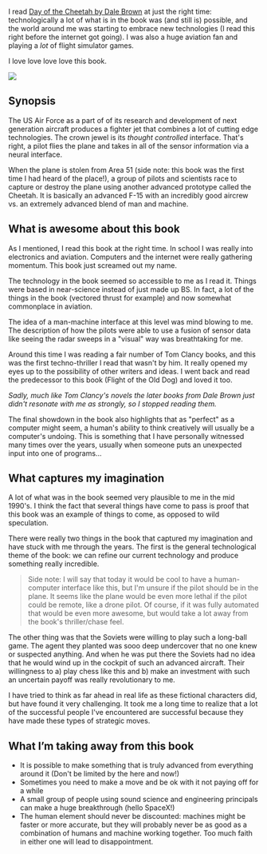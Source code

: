 I read [Day of the Cheetah by Dale Brown](https://amzn.to/3d22XuD) at just the right time: technologically a lot of what is in the book was (and still is) possible, and the world around me was starting to embrace new technologies (I read this right before the internet got going). I was also a huge aviation fan and playing a *lot* of flight simulator games.

I love love love love this book.

<a href="https://www.amazon.com/Cheetah-Patrick-McLanahan-Dale-Brown/dp/0425120430/ref=as_li_ss_il?crid=2MBKTKIU83BL2&keywords=day+of+the+cheetah+by+dale+brown&qid=1584328642&sprefix=day+of+the+ch,aps,158&sr=8-1&linkCode=li3&tag=nloadholtes0a-20&linkId=fbe661cf74558fefc0f6078908f46090&language=en_US" target="_blank"><img border="0" src="//ws-na.amazon-adsystem.com/widgets/q?_encoding=UTF8&ASIN=0425120430&Format=_SL250_&ID=AsinImage&MarketPlace=US&ServiceVersion=20070822&WS=1&tag=nloadholtes0a-20&language=en_US" ></a><img src="https://ir-na.amazon-adsystem.com/e/ir?t=nloadholtes0a-20&language=en_US&l=li3&o=1&a=0425120430" width="1" height="1" border="0" alt="" style="border:none !important; margin:0px !important;" />

## Synopsis
The US Air Force as a part of of its research and development of next generation aircraft produces a fighter jet that combines a lot of cutting edge technologies. The crown jewel is its *thought controlled* interface. That's right, a pilot flies the plane and takes in all of the sensor information via a neural interface.

When the plane is stolen from Area 51 (side note: this book was the first time I had heard of the place!), a group of pilots and scientists race to capture or destroy the plane using another advanced prototype called the Cheetah. It is basically an advanced F-15 with an incredibly good aircrew vs. an extremely  advanced blend of man and machine.

## What is awesome about this book
As I mentioned, I read this book at the right time. In school I was really into electronics and aviation. Computers and the internet were really gathering momentum. This book just screamed out my name.

The technology in the book seemed so accessible to me as I read it. Things were based in near-science instead of just made up BS. In fact, a lot of the things in the book (vectored thrust for example) and now somewhat commonplace in aviation.

The idea of a man-machine interface at this level was mind blowing to me. The description of how the pilots were able to use a fusion of sensor data like seeing the radar sweeps in a "visual" way was breathtaking for me.

Around this time I was reading a fair number of Tom Clancy books, and this was the first techno-thriller I read that wasn't by him. It really opened my eyes up to the possibility of other writers and ideas. I went back and read the predecessor to this book (Flight of the Old Dog) and loved it too.

*Sadly, much like Tom Clancy's novels the later books from Dale Brown just didn't resonate with me as strongly, so I stopped reading them.*

The final showdown in the book also highlights that as "perfect" as a computer might seem, a human's ability to think creatively will usually be a computer's undoing. This is something that I have personally witnessed many times over the years, usually when someone puts an unexpected input into one of programs...

## What captures my imagination
A lot of what was in the book seemed very plausible to me in the mid 1990's. I think the fact that several things have come to pass is proof that this book was an example of things to come, as opposed to wild speculation.

There were really two things in the book that captured my imagination and have stuck with me through the years. The first is the general technological theme of the book: we can refine our current technology and produce something really incredible.

> Side note: I will say that today it would be cool to have a human-computer interface like this, but I'm unsure if the pilot should be in the plane. It seems like the plane would be even more lethal if the pilot could be remote, like a drone pilot. Of course, if it was fully automated that would be even more awesome, but would  take a lot away from the book's thriller/chase feel.

The other thing was that the Soviets were willing to play such a long-ball game. The agent they planted was sooo deep undercover that no one knew or suspected anything. And when he was put there the Soviets had no idea that he would wind up in the cockpit of such an advanced aircraft. Their willingness to a) play chess like this and b) make an investment with such an uncertain payoff was really revolutionary to me.

I have tried to think as far ahead in real life as these fictional characters did, but have found it very challenging. It took me a long time to realize that a lot of the successful people I've encountered are successful because they have made these types of strategic moves.

## What I’m taking away from this book
* It is possible to make something that is truly advanced from everything around it (Don't be limited by the here and now!)
* Sometimes you need to make a move and be ok with it not paying off for a while
* A small group of people using sound science and engineering principals can make a huge breakthrough (hello SpaceX!)
* The human element should never be discounted: machines might be faster or more accurate, but they will probably never be as good as a combination of humans and machine working together. Too much faith in either one will lead to disappointment.
